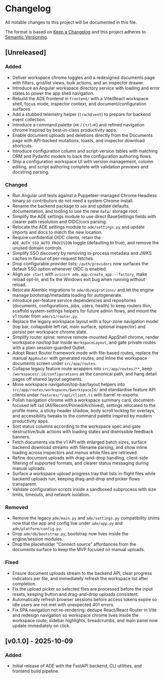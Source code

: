 # Changelog

All notable changes to this project will be documented in this file.

The format is based on [Keep a Changelog](https://keepachangelog.com/en/1.1.0/) and this project adheres to [Semantic Versioning](https://semver.org/spec/v2.0.0.html).

## [Unreleased]

### Added
- Deliver workspace chrome toggles and a redesigned documents page with filters, grid/list views, bulk actions, and an inspector drawer.
- Introduce an Angular workspace directory service with loading and error states to power the app shell navigation.
- Rebuild the ADE frontend in `frontend/` with a Vite/React workspace shell, focus mode, inspector context, and document/configuration surfaces.
- Add a stubbed telemetry helper (`trackEvent`) to prepare for backend event collection.
- Introduce a command palette (`⌘K` / `Ctrl+K`) and refined navigation chrome inspired by best-in-class productivity apps.
- Enable document uploads and deletions directly from the Documents page with API-backed mutations, toasts, and inspector download shortcuts.
- Introduce configuration column and script-version tables with matching ORM and Pydantic models to back the configuration authoring flows.
- Ship a configuration workspace UI with version management, column editing, and script authoring complete with validation previews and docstring parsing.

### Changed
- Run Angular unit tests against a Puppeteer-managed Chrome Headless binary so contributors do not need a system Chrome install.
- Rename the backend package to ``ade`` and update defaults, documentation, and tooling to use the new ``data/`` storage root.
- Simplify the ADE settings module to use direct BaseSettings fields with clearer path resolution and OIDC/cors parsing.
- Relocate the ADE settings module to ``ade/settings.py`` and update imports and docs to match the new location.
- Require confidential OIDC clients, retain the `ADE_AUTH_SSO_AUTO_PROVISION` toggle (defaulting to true), and remove the unused domain controls.
- Simplify SSO discovery by removing in-process metadata and JWKS caches in favour of per-request fetches.
- Drop configurable provider lists; `/auth/providers` now surfaces the default SSO option whenever OIDC is enabled.
- Align `ade start` with `uvicorn ade.app:create_app --factory`, make reload opt-in, and fix the Windows exit bug when running without reload.
- Relocate Alembic migrations to `ade/db/migrations/` and let the engine manage bootstrap/metadata loading for autogenerate.
- Introduce per-feature service dependencies and repositories (documents, configurations, jobs, users, health) to keep routers thin, scaffold system-settings helpers for future admin flows, and mount the v1 router from `ade/v1/router.py`.
- Replace the legacy workspace layout with a four-zone navigation model (top bar, collapsible left rail, main surface, optional inspector) and persist per-workspace chrome state.
- Simplify router spine: remove remote-mounted AppShell chrome, render workspace nav/top bar inside `WorkspaceLayout`, and gate private routes with a plain session-guarded Outlet.
- Adopt React Router framework mode with file-based routes, replace the manual `AppRouter` with generated routes, and inline the workspace documents screen under `src/app/routes`.
- Collapse legacy feature route wrappers into `src/app/routes/**`, keep `/workspaces/:id/configurations` as the canonical path, and hang detail pages off shared layout segments.
- Move workspace navigation/top-bar/layout helpers into `src/app/routes/workspaces/$workspaceId/` and standardise feature API clients under `features/*/api/client.ts` with barrel re-exports.
- Polish navigation chrome with a workspace summary card, document-focused left rail (All/Recent/Pinned/Archived), settings relocated to the profile menu, a sticky header shadow, body scroll locking for overlays, and accessibility tweaks to the command palette inspired by modern productivity apps.
- Sort status columns according to the workspace spec and gate destructive/bulk actions with loading states and dismissible feedback banners.
- Fetch documents via the v1 API with enlarged batch sizes, surface backend download streams with filename parsing, and show inline loading across inspectors and menus while files are retrieved.
- Refine document uploads with drag-and-drop handling, client-side filtering of supported formats, and clearer status messaging during manual uploads.
- Surface a workspace upload progress tray that lists in-flight files while backend uploads run, keeping drag-and-drop and picker flows transparent.
- Validate configuration scripts inside a sandboxed subprocess with size limits, timeouts, and network isolation.

### Removed
- Remove the legacy `ade/main.py` and `ade/settings.py` compatibility shims now that the app and config live under `ade/app.py` and `ade/platform/config.py`.
- Drop `ade/db/bootstrap.py`; bootstrap now lives inside the engine/session modules.
- Drop the placeholder “Connect source” affordances from the documents surface to keep the MVP focused on manual uploads.

### Fixed
- Ensure document uploads stream to the backend API, clear progress indicators per file, and immediately refresh the workspace list after completion.
- Fix the upload picker so selected files are processed before the input resets, keeping button and drag-and-drop uploads consistent.
- Automatically refresh browser sessions before access tokens expire so idle users are not met with unexpected 401 errors.
- Fix SPA navigation not re-rendering: dedupe React/React Router in Vite and redesign navigation so workspace chrome lives inside the workspace route; sidebar highlights, breadcrumbs, and main panel now update immediately on click.

## [v0.1.0] - 2025-10-09

### Added
- Initial release of ADE with the FastAPI backend, CLI utilities, and frontend build pipeline.
